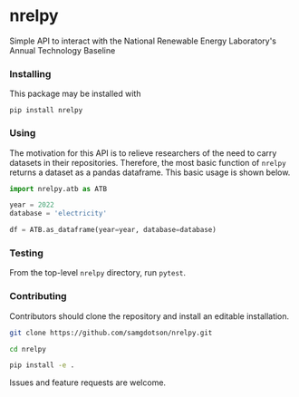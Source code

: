 # nrelpy
Simple API to interact with the National Renewable Energy Laboratory's Annual Technology Baseline

### Installing

This package may be installed with 

`pip install nrelpy`

### Using

The motivation for this API is to relieve researchers of the need to carry datasets
in their repositories. Therefore, the most basic function of `nrelpy` returns a 
dataset as a pandas dataframe. This basic usage is shown below.

```py
import nrelpy.atb as ATB

year = 2022
database = 'electricity'

df = ATB.as_dataframe(year=year, database=database)
```

### Testing

From the top-level `nrelpy` directory, run `pytest`.  


### Contributing

Contributors should clone the repository and install an editable installation.

```bash
git clone https://github.com/samgdotson/nrelpy.git

cd nrelpy

pip install -e .
```

Issues and feature requests are welcome.